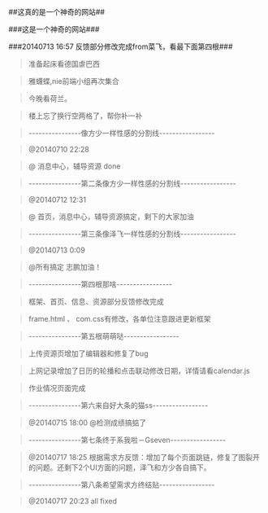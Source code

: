 ##这真的是一个神奇的网站##

###这是一个神奇的网站###

###20140713 16:57 反馈部分修改完成from菜飞，看最下面第四根###

> 准备起床看德国虐巴西

> 雅蠛蝶,nie前端小组再次集合

> 今晚看荷兰。

> 楼上忘了换行空两格了，帮你补一补

> ----------------像方少一样性感的分割线-----------------

> @20140710 22:28

> @ 消息中心，辅导资源 done

> ----------------第二条像方少一样性感的分割线-----------------

> @20140712 12:31

> @ 首页，消息中心，辅导资源搞定，剩下的大家加油

> ----------------第三条像泽飞一样性感的分割线-----------------

> @20140713 0:09

> @所有搞定 志鹏加油！


> ----------------第四根那啥-----------------

> 框架、首页、信息、资源部分反馈修改完成

> frame.html  、  com.css有修改，各单位注意跟进更新框架

> ----------------第五根萌萌哒-----------------

> 上传资源页增加了编辑器和修复了bug

> 上网记录增加了日历的轮播和点击联动修改日期，详情请看calendar.js

> 作业情况页面完成  

> ----------------第六来自好大条的猫ss-----------------  

> @20140715 18:00
> @检测成绩搞掂了

> ----------------第七条终于系我啦－Gseven-----------------

> @20140717 18:25
> 根据需求方反馈：增加了每个页面跳链，修复了图裂开的问题。还剩下2个UI方面的问题，泽飞和方少各自搞下。

> ----------------第八条希望需求方终结贴-----------------

> @20140717 20:23
> all fixed